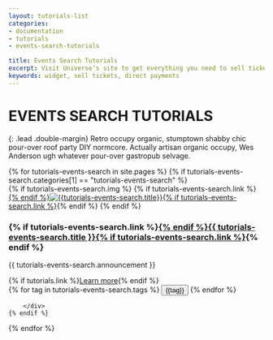 ```yaml
---
layout: tutorials-list
categories:
- documentation
- tutorials
- events-search-tutorials

title: Events Search Tutorials
excerpt: Visit Universe’s site to get everything you need to sell tickets directly on your website at no additional cost.
keywords: widget, sell tickets, direct payments
---
```



# EVENTS SEARCH TUTORIALS

{: .lead .double-margin}
Retro occupy organic, stumptown shabby chic pour-over roof party DIY normcore. Actually artisan organic occupy, Wes Anderson ugh whatever pour-over gastropub selvage.

<div class="col-xs-12 col-sm-12 col-md-9 col-lg-10 comntent">
{% for tutorials-events-search in site.pages %}
    {% if tutorials-events-search.categories[1] == "tutorials-events-search" %}
        <div class="tutorials-article">
            {% if tutorials-events-search.img %}
                {% if tutorials-events-search.link %}<a href="{{ tutorials-events-search.link }}">{% endif %}<img src="{{ tutorials-events-search.img }}" class="image" alt="{{tutorials-events-search.title}}"/>{% if tutorials-events-search.link %}</a>{% endif %}
            {% endif %}
            <div class="announcement">
                <h3>{% if tutorials-events-search.link %}<a href="{{ tutorials-events-search.link }}">{% endif %}{{ tutorials-events-search.title }}{% if tutorials-events-search.link %}</a>{% endif %}</h3>
                <p>{{ tutorials-events-search.announcement }}</p>
                {% if tutorials.link %}<a class="button button-blue" href="{{ tutorials.link }}">Learn more</a>{% endif %}
                <div class="tags">
                    {% for tag in tutorials-events-search.tags %}
                        <button class="tag-btn" tag="{{tag}}">{{tag}}</button>
                    {% endfor %}
                </div>
            </div>
            
        </div>
    {% endif %}
{% endfor %}
</div>